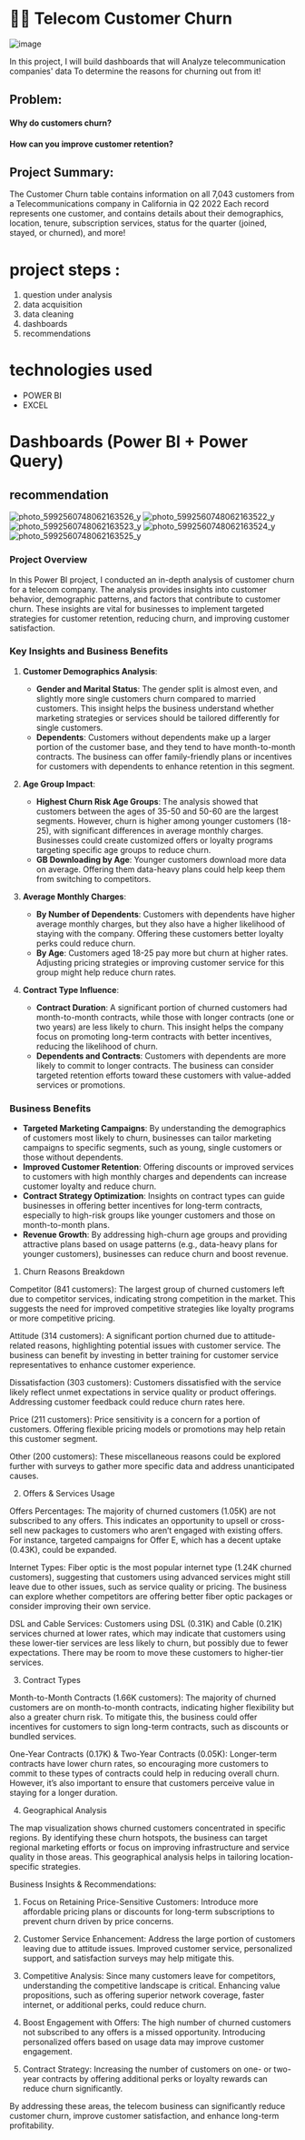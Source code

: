 # 🙁📡 Telecom Customer Churn

![image](https://user-images.githubusercontent.com/84546354/158067363-e7856052-b58e-464d-b0c0-a61466c02621.png)

In this project, I will build dashboards that will Analyze telecommunication companies' data To determine the reasons for churning out from it!

## Problem:
#### Why do customers churn?
#### How can you improve customer retention?


## Project Summary:
The Customer Churn table contains information on all 7,043 customers 
from a Telecommunications company in California in Q2 2022
Each record represents one customer, and contains details about their demographics, location, tenure, 
subscription services, status for the quarter (joined, stayed, or churned), and more!



# project steps :
1. question under analysis
2. data acquisition
3. data cleaning
4. dashboards
5. recommendations

# technologies used
* POWER BI
* EXCEL
# Dashboards (Power BI + Power Query)
## recommendation


![photo_5992560748062163526_y](https://github.com/Abdelnaem2002/Churn-Telco-Customers/assets/58599482/9cc4fec6-24ff-479e-9b6e-9db6a2c75d1b)
![photo_5992560748062163522_y](https://github.com/Abdelnaem2002/Churn-Telco-Customers/assets/58599482/90d1fdb4-8c6a-4548-8883-c3fa83d9b575)
![photo_5992560748062163523_y](https://github.com/Abdelnaem2002/Churn-Telco-Customers/assets/58599482/c0d4a06d-0a38-44bf-9bfa-aea84b655855)
![photo_5992560748062163524_y](https://github.com/Abdelnaem2002/Churn-Telco-Customers/assets/58599482/b11e1edb-ecfb-46cf-b1fe-33e23e59e3b6)
![photo_5992560748062163525_y](https://github.com/Abdelnaem2002/Churn-Telco-Customers/assets/58599482/54ff1d16-a565-4ce5-a264-8fa908938151)
 
### Project Overview
In this Power BI project, I conducted an in-depth analysis of customer churn for a telecom company. The analysis provides insights into customer behavior, demographic patterns, and factors that contribute to customer churn. These insights are vital for businesses to implement targeted strategies for customer retention, reducing churn, and improving customer satisfaction.

### Key Insights and Business Benefits

1. **Customer Demographics Analysis**:
   - **Gender and Marital Status**: The gender split is almost even, and slightly more single customers churn compared to married customers. This insight helps the business understand whether marketing strategies or services should be tailored differently for single customers.
   - **Dependents**: Customers without dependents make up a larger portion of the customer base, and they tend to have month-to-month contracts. The business can offer family-friendly plans or incentives for customers with dependents to enhance retention in this segment.

2. **Age Group Impact**:
   - **Highest Churn Risk Age Groups**: The analysis showed that customers between the ages of 35-50 and 50-60 are the largest segments. However, churn is higher among younger customers (18-25), with significant differences in average monthly charges. Businesses could create customized offers or loyalty programs targeting specific age groups to reduce churn.
   - **GB Downloading by Age**: Younger customers download more data on average. Offering them data-heavy plans could help keep them from switching to competitors.

3. **Average Monthly Charges**:
   - **By Number of Dependents**: Customers with dependents have higher average monthly charges, but they also have a higher likelihood of staying with the company. Offering these customers better loyalty perks could reduce churn.
   - **By Age**: Customers aged 18-25 pay more but churn at higher rates. Adjusting pricing strategies or improving customer service for this group might help reduce churn rates.

4. **Contract Type Influence**:
   - **Contract Duration**: A significant portion of churned customers had month-to-month contracts, while those with longer contracts (one or two years) are less likely to churn. This insight helps the company focus on promoting long-term contracts with better incentives, reducing the likelihood of churn.
   - **Dependents and Contracts**: Customers with dependents are more likely to commit to longer contracts. The business can consider targeted retention efforts toward these customers with value-added services or promotions.

### Business Benefits
- **Targeted Marketing Campaigns**: By understanding the demographics of customers most likely to churn, businesses can tailor marketing campaigns to specific segments, such as young, single customers or those without dependents.
- **Improved Customer Retention**: Offering discounts or improved services to customers with high monthly charges and dependents can increase customer loyalty and reduce churn.
- **Contract Strategy Optimization**: Insights on contract types can guide businesses in offering better incentives for long-term contracts, especially to high-risk groups like younger customers and those on month-to-month plans.
- **Revenue Growth**: By addressing high-churn age groups and providing attractive plans based on usage patterns (e.g., data-heavy plans for younger customers), businesses can reduce churn and boost revenue.


1. Churn Reasons Breakdown

Competitor (841 customers): The largest group of churned customers left due to competitor services, indicating strong competition in the market. This suggests the need for improved competitive strategies like loyalty programs or more competitive pricing.

Attitude (314 customers): A significant portion churned due to attitude-related reasons, highlighting potential issues with customer service. The business can benefit by investing in better training for customer service representatives to enhance customer experience.

Dissatisfaction (303 customers): Customers dissatisfied with the service likely reflect unmet expectations in service quality or product offerings. Addressing customer feedback could reduce churn rates here.

Price (211 customers): Price sensitivity is a concern for a portion of customers. Offering flexible pricing models or promotions may help retain this customer segment.

Other (200 customers): These miscellaneous reasons could be explored further with surveys to gather more specific data and address unanticipated causes.


2. Offers & Services Usage

Offers Percentages: The majority of churned customers (1.05K) are not subscribed to any offers. This indicates an opportunity to upsell or cross-sell new packages to customers who aren’t engaged with existing offers. For instance, targeted campaigns for Offer E, which has a decent uptake (0.43K), could be expanded.

Internet Types: Fiber optic is the most popular internet type (1.24K churned customers), suggesting that customers using advanced services might still leave due to other issues, such as service quality or pricing. The business can explore whether competitors are offering better fiber optic packages or consider improving their own service.

DSL and Cable Services: Customers using DSL (0.31K) and Cable (0.21K) services churned at lower rates, which may indicate that customers using these lower-tier services are less likely to churn, but possibly due to fewer expectations. There may be room to move these customers to higher-tier services.


3. Contract Types

Month-to-Month Contracts (1.66K customers): The majority of churned customers are on month-to-month contracts, indicating higher flexibility but also a greater churn risk. To mitigate this, the business could offer incentives for customers to sign long-term contracts, such as discounts or bundled services.

One-Year Contracts (0.17K) & Two-Year Contracts (0.05K): Longer-term contracts have lower churn rates, so encouraging more customers to commit to these types of contracts could help in reducing overall churn. However, it’s also important to ensure that customers perceive value in staying for a longer duration.


4. Geographical Analysis

The map visualization shows churned customers concentrated in specific regions. By identifying these churn hotspots, the business can target regional marketing efforts or focus on improving infrastructure and service quality in those areas. This geographical analysis helps in tailoring location-specific strategies.


Business Insights & Recommendations:

1. Focus on Retaining Price-Sensitive Customers: Introduce more affordable pricing plans or discounts for long-term subscriptions to prevent churn driven by price concerns.


2. Customer Service Enhancement: Address the large portion of customers leaving due to attitude issues. Improved customer service, personalized support, and satisfaction surveys may help mitigate this.


3. Competitive Analysis: Since many customers leave for competitors, understanding the competitive landscape is critical. Enhancing value propositions, such as offering superior network coverage, faster internet, or additional perks, could reduce churn.


4. Boost Engagement with Offers: The high number of churned customers not subscribed to any offers is a missed opportunity. Introducing personalized offers based on usage data may improve customer engagement.


5. Contract Strategy: Increasing the number of customers on one- or two-year contracts by offering additional perks or loyalty rewards can reduce churn significantly.



By addressing these areas, the telecom business can significantly reduce customer churn, improve customer satisfaction, and enhance long-term profitability.


